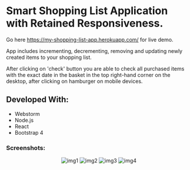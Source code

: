 
# Smart Shopping List Application with Retained Responsiveness. 

Go here https://my-shopping-list-app.herokuapp.com/ for live demo.

App includes incrementing, decrementing, removing and updating newly created items to your shopping list.

After clicking on 'check' button you are able to check all purchased items with the exact date in the basket in the top right-hand corner on the desktop, after clicking on hamburger on mobile devices.

## Developed With:

- Webstorm
- Node.js
- React
- Bootstrap 4

### Screenshots:

<div style="text-align:center">
  
![img1](https://user-images.githubusercontent.com/21204863/39630693-61e01208-4fb0-11e8-9b92-5fa11fc9d22d.jpg)
![img2](https://user-images.githubusercontent.com/21204863/39630694-6201baca-4fb0-11e8-9155-bf73febe9653.jpg)
![img3](https://user-images.githubusercontent.com/21204863/39630695-62208f22-4fb0-11e8-808b-95b2c3a7ede4.jpg)
![img4](https://user-images.githubusercontent.com/21204863/39630696-623de4e6-4fb0-11e8-92c9-14c879ce6f04.jpg)

</div>




